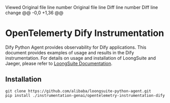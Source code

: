 
Viewed
Original file line number	Original file line	Diff line number	Diff line change
@@ -0,0 +1,36 @@
# OpenTelemerty Dify Instrumentation

Dify Python Agent provides observability for Dify applications. This document provides examples of usage and results in the Dify instrumentation. For details on usage and installation of LoongSuite and Jaeger, please refer to [LoongSuite Documentation](https://github.com/alibaba/loongsuite-python-agent/blob/main/README.md).

## Installation

```shell
git clone https://github.com/alibaba/loongsuite-python-agent.git
pip install ./instrumentation-genai/opentelemetry-instrumentation-dify
```
